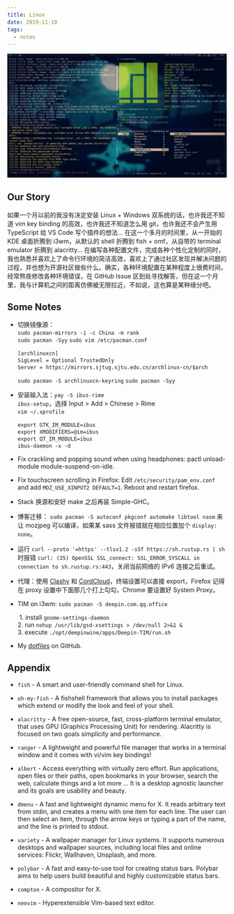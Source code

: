 ```yaml
---
title: Linux
date: 2019-11-10
tags:
  - notes
---
```


![desktop](../images/manjaro-i3/desktop.jpeg)

## Our Story


如果一个月以前的我没有决定安装 Linux + Windows 双系统的话，也许我还不知道 vim key binding 的高效，也许我还不知道怎么用 git，也许我还不会产生用 TypeScript 给 VS Code 写个插件的想法... 在这一个多月的时间里，从一开始的 KDE 桌面折腾到 i3wm，从默认的 shell 折腾到 fish + omf，从自带的 terminal emulator 折腾到 alacritty... 在编写各种配置文件，完成各种个性化定制的同时，我也熟悉并喜欢上了命令行环境的简洁高效，喜欢上了通过社区发现并解决问题的过程，并也想为开源社区做些什么。确实，各种环境配置在某种程度上很费时间，经常熬夜修改各种环境错误，在 GitHub Issue 区到处寻找解答，但在这一个月里，我与计算机之间的距离仿佛被无限拉近，不如说，这也算是某种缘分吧。


## Some Notes

- 切换镜像源：  
  `sudo pacman-mirrors -i -c China -m rank`   
  `sudo pacman -Syy` `sudo vim /etc/pacman.conf`
  ```
  [archlinuxcn]
  SigLevel = Optional TrustedOnly
  Server = https://mirrors.sjtug.sjtu.edu.cn/archlinux-cn/$arch
  ```
  `sudo pacman -S archlinuxcn-keyring` `sudo pacman -Syy`
- 安装输入法：`yay -S ibus-rime`  
  `ibus-setup`，选择 Input > Add > Chinese > Rime  
  `vim ~/.xprofile`
  ```
  export GTK_IM_MODULE=ibus
  export XMODIFIERS=@im=ibus
  export QT_IM_MODULE=ibus
  ibus-daemon -x -d
  ```

- Fix crackling and popping sound when using headphones: pactl unload-module module-suspend-on-idle.
- Fix touchscreen scrolling in Firefox: Edit `/etc/security/pam_env.conf` and add `MOZ_USE_XINPUT2 DEFAULT=1`. Reboot and restart firefox.
- Stack 换源和安好 make 之后再装 Simple-GHC。
- 博客迁移： `sudo pacman -S autoconf pkgconf automake libtool nasm` 来让 mozjpeg 可以编译，如果某 sass 文件报错就在相应位置加个 `display: none`。
- 运行 `curl --proto '=https' --tlsv1.2 -sSf https://sh.rustup.rs | sh` 时报错 `curl: (35) OpenSSL SSL_connect: SSL_ERROR_SYSCALL in connection to sh.rustup.rs:443`，关闭当前网络的 IPv6 连接之后重试。
- 代理：使用 [Clashy](https://github.com/SpongeNobody/Clashy) 和 [CordCloud](https://www.cordcloud.site/)，终端设置可以直接 export，Firefox 记得在 proxy 设置中下面那几个打上勾勾，Chrome 要设置好 System Proxy。
- TIM on i3wm: `sudo pacman -S deepin.com.qq.office`

  ​ 1. install `gnome-settings-daemon`  
  ​ 2. run `nohup /usr/lib/gsd-xsettings > /dev/null 2>&1 &`  
  ​ 3. execute `./opt/deepinwine/apps/Deepin-TIM/run.sh`

- My [dotfiles](https://github.com/raptazure/dotfiles) on GitHub.
  
## Appendix

- `fish` - A smart and user-friendly command shell for Linux.

- `oh-my-fish` - A fishshell framework that allows you to install packages which extend or modify the look and feel of your shell.

- `alacritty` - A free open-source, fast, cross-platform terminal emulator, that uses GPU (Graphics Processing Unit) for rendering. Alacritty is focused on two goals simplicity and performance.

- `ranger` - A lightweight and powerful file manager that works in a terminal window and it comes with vi/vim key bindings!

- `albert` - Access everything with virtually zero effort. Run applications, open files or their paths, open bookmarks in your browser, search the web, calculate things and a lot more … It is a desktop agnostic launcher and its goals are usability and beauty.

- `dmenu` - A fast and lightweight dynamic menu for X. It reads arbitrary text from stdin, and creates a menu with one item for each line. The user can then select an item, through the arrow keys or typing a part of the name, and the line is printed to stdout.

- `variety` - A wallpaper manager for Linux systems. It supports numerous desktops and wallpaper sources, including local files and online services: Flickr, Wallhaven, Unsplash, and more.

- `polybar` - A fast and easy-to-use tool for creating status bars. Polybar aims to help users build beautiful and highly customizable status bars.

- `compton` - A compositor for X.

- `neovim` - Hyperextensible Vim-based text editor.
